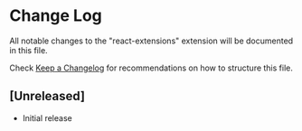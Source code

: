 # Change Log

All notable changes to the "react-extensions" extension will be documented in this file.

Check [Keep a Changelog](http://keepachangelog.com/) for recommendations on how to structure this file.

## [Unreleased]

- Initial release